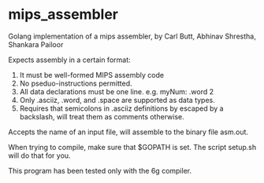 mips_assembler
==============

Golang implementation of a mips assembler, by Carl Butt, Abhinav Shrestha, Shankara Pailoor

Expects assembly in a certain format:

1) It must be well-formed MIPS assembly code
2) No pseduo-instructions permitted.
3) All data declarations must be one line. e.g. myNum: .word 2
4) Only .asciiz, .word, and .space are supported as data types.
5) Requires that semicolons in .asciiz definitions by escaped by a backslash, will treat them as comments otherwise.

Accepts the name of an input file, will assemble to the binary file asm.out.

When trying to compile, make sure that $GOPATH is set. The script setup.sh will do that for you.

This program has been tested only with the 6g compiler.